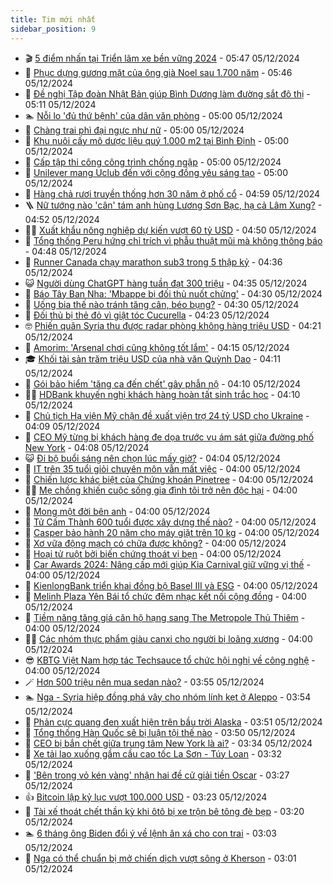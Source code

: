 ```yaml
---
title: Tim mới nhất
sidebar_position: 9
---
```


<!-- vnexpress-tin-moi-nhat:START -->
- 🎬 [5 điểm nhấn tại Triển lãm xe bền vững 2024](https://vnexpress.net/5-diem-nhan-tai-trien-lam-xe-ben-vung-2024-4824160.html) - 05:47 05/12/2024
- 🐎 [Phục dựng gương mặt của ông già Noel sau 1.700 năm](https://vnexpress.net/phuc-dung-guong-mat-cua-ong-gia-noel-sau-1-700-nam-4823981.html) - 05:46 05/12/2024
- 🦍 [Đề nghị Tập đoàn Nhật Bản giúp Bình Dương làm đường sắt đô thị](https://vnexpress.net/de-nghi-tap-doan-nhat-ban-giup-binh-duong-lam-duong-sat-do-thi-4824146.html) - 05:11 05/12/2024
- 🏊 [Nỗi lo &#39;đủ thứ bệnh&#39; của dân văn phòng](https://vnexpress.net/noi-lo-du-thu-benh-cua-dan-van-phong-4824127.html) - 05:00 05/12/2024
- 🎊 [Chàng trai phì đại ngực như nữ](https://vnexpress.net/chang-trai-phi-dai-nguc-nhu-nu-4824069.html) - 05:00 05/12/2024
- 🎃 [Khu nuôi cấy mô dược liệu quý 1.000 m2 tại Bình Định](https://vnexpress.net/khu-nuoi-cay-mo-duoc-lieu-quy-1-000-m2-tai-binh-dinh-4824059.html) - 05:00 05/12/2024
- 🧰 [Cấp tập thi công công trình chống ngập](https://vnexpress.net/cap-tap-thi-cong-cong-trinh-chong-ngap-4823694.html) - 05:00 05/12/2024
- 🔭 [Unilever mang Uclub đến với cộng đồng yêu sáng tạo](https://vnexpress.net/unilever-mang-uclub-den-voi-cong-dong-yeu-sang-tao-4822516.html) - 05:00 05/12/2024
- 🫶 [Hàng chả rươi truyền thống hơn 30 năm ở phố cổ](https://vnexpress.net/hang-cha-ruoi-truyen-thong-hon-30-nam-o-pho-co-4823822.html) - 04:59 05/12/2024
- 🪜 [Nữ tướng nào &#39;cân&#39; tám anh hùng Lương Sơn Bạc, hạ cả Lâm Xung?](https://vnexpress.net/nu-tuong-nao-can-tam-anh-hung-luong-son-bac-ha-ca-lam-xung-4824095.html) - 04:52 05/12/2024
- 👨‍🏫 [Xuất khẩu nông nghiệp dự kiến vượt 60 tỷ USD](https://vnexpress.net/xuat-khau-nong-nghiep-du-kien-vuot-60-ty-usd-4824075.html) - 04:50 05/12/2024
- 🎊 [Tổng thống Peru hứng chỉ trích vì phẫu thuật mũi mà không thông báo](https://vnexpress.net/tong-thong-peru-hung-chi-trich-vi-phau-thuat-mui-ma-khong-thong-bao-4823880.html) - 04:48 05/12/2024
- 🎊 [Runner Canada chạy marathon sub3 trong 5 thập kỷ](https://vnexpress.net/runner-canada-chay-marathon-sub3-trong-5-thap-ky-4824082.html) - 04:36 05/12/2024
- 😺 [Người dùng ChatGPT hàng tuần đạt 300 triệu](https://vnexpress.net/nguoi-dung-chatgpt-hang-tuan-dat-300-trieu-4824026.html) - 04:35 05/12/2024
- 🐘 [Báo Tây Ban Nha: &#39;Mbappe bị đối thủ nuốt chửng&#39;](https://vnexpress.net/bao-tay-ban-nha-mbappe-bi-doi-thu-nuot-chung-4823991.html) - 04:30 05/12/2024
- 🌁 [Uống bia thế nào tránh tăng cân, béo bụng?](https://vnexpress.net/uong-bia-the-nao-tranh-tang-can-beo-bung-4824072.html) - 04:30 05/12/2024
- 🐲 [Đối thủ bị thẻ đỏ vì giật tóc Cucurella](https://vnexpress.net/doi-thu-bi-the-do-vi-giat-toc-cucurella-4823997.html) - 04:23 05/12/2024
- 🤓 [Phiến quân Syria thu được radar phòng không hàng triệu USD](https://vnexpress.net/phien-quan-syria-thu-duoc-radar-phong-khong-hang-trieu-usd-4824105.html) - 04:21 05/12/2024
- 💪 [Amorim: &#39;Arsenal chơi cũng không tốt lắm&#39;](https://vnexpress.net/amorim-arsenal-choi-cung-khong-tot-lam-4824021.html) - 04:15 05/12/2024
- 🎓 [Khối tài sản trăm triệu USD của nhà văn Quỳnh Dao](https://vnexpress.net/khoi-tai-san-tram-trieu-usd-cua-nha-van-quynh-dao-4824036.html) - 04:11 05/12/2024
- 🫣 [Gói bảo hiểm &#39;tăng ca đến chết&#39; gây phẫn nộ](https://vnexpress.net/goi-bao-hiem-tang-ca-den-chet-gay-phan-no-4824066.html) - 04:10 05/12/2024
- 🧑‍💻 [HDBank khuyến nghị khách hàng hoàn tất sinh trắc học](https://vnexpress.net/hdbank-khuyen-nghi-khach-hang-hoan-tat-sinh-trac-hoc-4824115.html) - 04:10 05/12/2024
- 🐲 [Chủ tịch Hạ viện Mỹ chặn đề xuất viện trợ 24 tỷ USD cho Ukraine](https://vnexpress.net/chu-tich-ha-vien-my-chan-de-xuat-vien-tro-24-ty-usd-cho-ukraine-4824040.html) - 04:09 05/12/2024
- 🌝 [CEO Mỹ từng bị khách hàng đe dọa trước vụ ám sát giữa đường phố New York](https://vnexpress.net/ceo-my-tung-bi-khach-hang-de-doa-truoc-vu-am-sat-giua-duong-pho-new-york-4824102.html) - 04:08 05/12/2024
- 😺 [Đi bộ buổi sáng nên chọn lúc mấy giờ?](https://vnexpress.net/di-bo-buoi-sang-nen-chon-luc-may-gio-4823407.html) - 04:04 05/12/2024
- 🐎 [IT trên 35 tuổi giỏi chuyên môn vẫn mất việc](https://vnexpress.net/it-tren-35-tuoi-gioi-chuyen-mon-van-mat-viec-4824068.html) - 04:00 05/12/2024
- 🎡 [Chiến lược khác biệt của Chứng khoán Pinetree](https://vnexpress.net/chien-luoc-khac-biet-cua-chung-khoan-pinetree-4823263.html) - 04:00 05/12/2024
- 👨‍🏫 [Mẹ chồng khiến cuộc sống gia đình tôi trở nên độc hại](https://vnexpress.net/me-chong-khien-cuoc-song-gia-dinh-toi-tro-nen-doc-hai-4824088.html) - 04:00 05/12/2024
- 🦆 [Mong một đời bên anh](https://vnexpress.net/mong-mot-doi-ben-anh-4824049.html) - 04:00 05/12/2024
- 🚦 [Tử Cấm Thành 600 tuổi được xây dựng thế nào?](https://vnexpress.net/tu-cam-thanh-600-tuoi-duoc-xay-dung-the-nao-4824094.html) - 04:00 05/12/2024
- 💫 [Casper bảo hành 20 năm cho máy giặt trên 10 kg](https://vnexpress.net/casper-bao-hanh-20-nam-cho-may-giat-tren-10-kg-4824090.html) - 04:00 05/12/2024
- 🎉 [Xơ vữa động mạch có chữa được không?](https://vnexpress.net/xo-vua-dong-mach-co-chua-duoc-khong-4824058.html) - 04:00 05/12/2024
- 🌋 [Hoại tử ruột bởi biến chứng thoát vị bẹn](https://vnexpress.net/hoai-tu-ruot-boi-bien-chung-thoat-vi-ben-4824020.html) - 04:00 05/12/2024
- 🤖 [Car Awards 2024: Nâng cấp mới giúp Kia Carnival giữ vững vị thế](https://vnexpress.net/car-awards-2024-nang-cap-moi-giup-kia-carnival-giu-vung-vi-the-4823928.html) - 04:00 05/12/2024
- 🦏 [KienlongBank triển khai đồng bộ Basel III và ESG](https://vnexpress.net/kienlongbank-trien-khai-dong-bo-basel-iii-va-esg-4823873.html) - 04:00 05/12/2024
- 🦩 [Melinh Plaza Yên Bái tổ chức đêm nhạc kết nối cộng đồng](https://vnexpress.net/melinh-plaza-yen-bai-to-chuc-dem-nhac-ket-noi-cong-dong-4823872.html) - 04:00 05/12/2024
- 👺 [Tiềm năng tăng giá căn hộ hạng sang The Metropole Thủ Thiêm](https://vnexpress.net/tiem-nang-tang-gia-can-ho-hang-sang-the-metropole-thu-thiem-4823169.html) - 04:00 05/12/2024
- 🧑‍🏫 [Các nhóm thực phẩm giàu canxi cho người bị loãng xương](https://vnexpress.net/cac-nhom-thuc-pham-giau-canxi-cho-nguoi-bi-loang-xuong-4821090.html) - 04:00 05/12/2024
- 😎 [KBTG Việt Nam hợp tác Techsauce tổ chức hội nghị về công nghệ](https://vnexpress.net/kbtg-viet-nam-hop-tac-techsauce-to-chuc-hoi-nghi-ve-cong-nghe-4820151.html) - 04:00 05/12/2024
- 🪄 [Hơn 500 triệu nên mua sedan nào?](https://vnexpress.net/hon-500-trieu-nen-mua-sedan-nao-4824101.html) - 03:55 05/12/2024
- 🏊 [Nga - Syria hiệp đồng phá vây cho nhóm lính kẹt ở Aleppo](https://vnexpress.net/nga-syria-hiep-dong-pha-vay-cho-nhom-linh-ket-o-aleppo-4824030.html) - 03:54 05/12/2024
- 💃 [Phản cực quang đen xuất hiện trên bầu trời Alaska](https://vnexpress.net/phan-cuc-quang-den-xuat-hien-tren-bau-troi-alaska-4823989.html) - 03:51 05/12/2024
- 🦆 [Tổng thống Hàn Quốc sẽ bị luận tội thế nào](https://vnexpress.net/tong-thong-han-quoc-se-bi-luan-toi-the-nao-4823727.html) - 03:50 05/12/2024
- 🎊 [CEO bị bắn chết giữa trung tâm New York là ai?](https://vnexpress.net/ceo-bi-ban-chet-giua-trung-tam-new-york-la-ai-4824004.html) - 03:34 05/12/2024
- 👺 [Xe tải lao xuống gầm cầu cao tốc La Sơn - Túy Loan](https://vnexpress.net/xe-tai-lao-xuong-gam-cau-cao-toc-la-son-tuy-loan-4824078.html) - 03:32 05/12/2024
- 🎡 [&#39;Bên trong vỏ kén vàng&#39; nhận hai đề cử giải tiền Oscar](https://vnexpress.net/ben-trong-vo-ken-vang-nhan-hai-de-cu-giai-tien-oscar-4824015.html) - 03:27 05/12/2024
- 👍 [Bitcoin lập kỷ lục vượt 100.000 USD](https://vnexpress.net/gia-bitcoin-hom-nay-btc-lap-ky-luc-vuot-100-000-usd-4824098.html) - 03:23 05/12/2024
- 🐎 [Tài xế thoát chết thần kỳ khi ôtô bị xe trộn bê tông đè bẹp](https://vnexpress.net/tai-xe-thoat-chet-than-ky-khi-oto-bi-xe-tron-be-tong-de-bep-4823943.html) - 03:20 05/12/2024
- 🏊 [6 tháng ông Biden đổi ý về lệnh ân xá cho con trai](https://vnexpress.net/6-thang-ong-biden-doi-y-ve-lenh-an-xa-cho-con-trai-4823042.html) - 03:03 05/12/2024
- 🦩 [Nga có thể chuẩn bị mở chiến dịch vượt sông ở Kherson](https://vnexpress.net/nga-co-the-chuan-bi-mo-chien-dich-vuot-song-o-kherson-4824013.html) - 03:01 05/12/2024<!-- vnexpress-tin-moi-nhat:END -->

